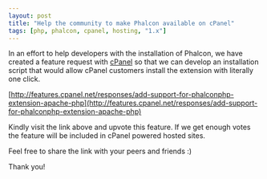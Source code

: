 ```yaml
---
layout: post
title: "Help the community to make Phalcon available on cPanel"
tags: [php, phalcon, cpanel, hosting, "1.x"]
---
```

In an effort to help developers with the installation of Phalcon, we have created a feature request with [cPanel](http://cpanel.net/) so that we can develop an installation script that would allow cPanel customers install the extension with literally one click.

[http://features.cpanel.net/responses/add-support-for-phalconphp-extension-apache-php](http://features.cpanel.net/responses/add-support-for-phalconphp-extension-apache-php)

<!--more-->
Kindly visit the link above and upvote this feature. If we get enough votes the feature will be included in cPanel powered hosted sites.

Feel free to share the link with your peers and friends :)

Thank you!
